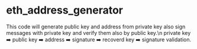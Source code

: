 # eth_address_generator
This code will generate public key and address from private key also sign messages with private key and verify them also by public key.\n
private key ➡️ public key ➡️ address ➡️ signature ➡️ recoverd key ➡️ signature validation.
